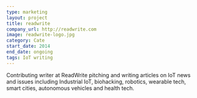 ```yaml
---
type: marketing
layout: project
title: readwrite
company_url: http://readwrite.com
image: readwrite-logo.jpg
category: Cate
start_date: 2014
end_date: ongoing
tags: IoT writing
---
```


Contributing writer at ReadWrite pitching and writing articles on IoT news and issues including Industrial IoT, biohacking, robotics, wearable tech, smart cities, autonomous vehicles and health tech.
